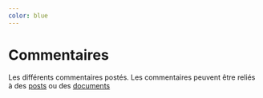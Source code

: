 ```yaml
---
color: blue
---
```


# Commentaires

Les différents commentaires postés.
Les commentaires peuvent être reliés à des [posts](../posts) ou des [documents](../documents)
